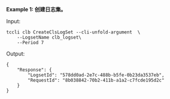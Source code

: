 **Example 1: 创建日志集。**



Input: 

```
tccli clb CreateClsLogSet --cli-unfold-argument  \
    --LogsetName clb_logset\
    --Period 7
```

Output: 
```
{
    "Response": {
        "LogsetId": "578dd0ad-2e7c-488b-b5fe-0b23da3537eb",
        "RequestId": "8b038842-70b2-411b-a1a2-c7fcde195d2c"
    }
}
```

